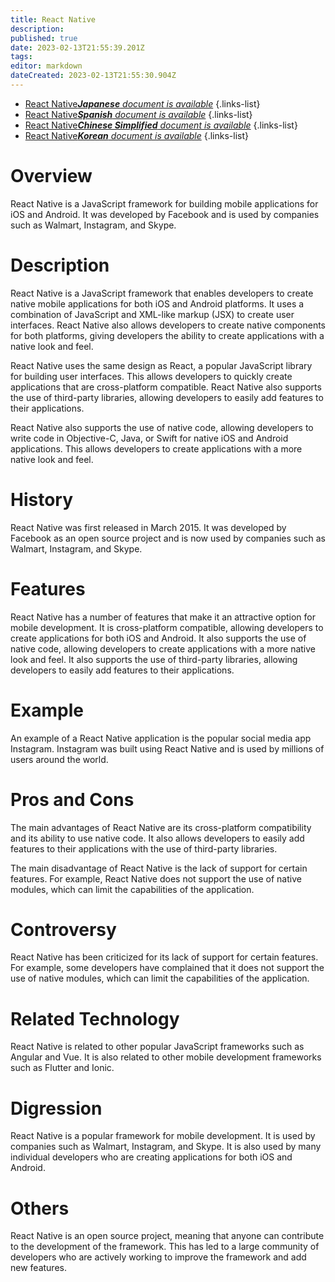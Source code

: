 ```yaml
---
title: React Native
description: 
published: true
date: 2023-02-13T21:55:39.201Z
tags: 
editor: markdown
dateCreated: 2023-02-13T21:55:30.904Z
---
```


- [React Native***Japanese** document is available*](/ja/Knowledge-base/Dictionary/react-native)
{.links-list}
- [React Native***Spanish** document is available*](/es/Knowledge-base/Dictionary/react-native)
{.links-list}
- [React Native***Chinese Simplified** document is available*](/zh/Knowledge-base/Dictionary/react-native)
{.links-list}
- [React Native***Korean** document is available*](/ko/Knowledge-base/Dictionary/react-native)
{.links-list}


# Overview
React Native is a JavaScript framework for building mobile applications for iOS and Android. It was developed by Facebook and is used by companies such as Walmart, Instagram, and Skype.

# Description
React Native is a JavaScript framework that enables developers to create native mobile applications for both iOS and Android platforms. It uses a combination of JavaScript and XML-like markup (JSX) to create user interfaces. React Native also allows developers to create native components for both platforms, giving developers the ability to create applications with a native look and feel.

React Native uses the same design as React, a popular JavaScript library for building user interfaces. This allows developers to quickly create applications that are cross-platform compatible. React Native also supports the use of third-party libraries, allowing developers to easily add features to their applications.

React Native also supports the use of native code, allowing developers to write code in Objective-C, Java, or Swift for native iOS and Android applications. This allows developers to create applications with a more native look and feel.

# History
React Native was first released in March 2015. It was developed by Facebook as an open source project and is now used by companies such as Walmart, Instagram, and Skype.

# Features
React Native has a number of features that make it an attractive option for mobile development. It is cross-platform compatible, allowing developers to create applications for both iOS and Android. It also supports the use of native code, allowing developers to create applications with a more native look and feel. It also supports the use of third-party libraries, allowing developers to easily add features to their applications.

# Example
An example of a React Native application is the popular social media app Instagram. Instagram was built using React Native and is used by millions of users around the world.

# Pros and Cons
The main advantages of React Native are its cross-platform compatibility and its ability to use native code. It also allows developers to easily add features to their applications with the use of third-party libraries.

The main disadvantage of React Native is the lack of support for certain features. For example, React Native does not support the use of native modules, which can limit the capabilities of the application.

# Controversy
React Native has been criticized for its lack of support for certain features. For example, some developers have complained that it does not support the use of native modules, which can limit the capabilities of the application.

# Related Technology
React Native is related to other popular JavaScript frameworks such as Angular and Vue. It is also related to other mobile development frameworks such as Flutter and Ionic.

# Digression
React Native is a popular framework for mobile development. It is used by companies such as Walmart, Instagram, and Skype. It is also used by many individual developers who are creating applications for both iOS and Android.

# Others
React Native is an open source project, meaning that anyone can contribute to the development of the framework. This has led to a large community of developers who are actively working to improve the framework and add new features.